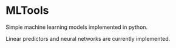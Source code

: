 # MLTools
Simple machine learning models implemented in python.

Linear predictors and neural networks are currently implemented.
